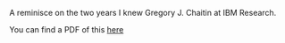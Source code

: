 A reminisce on the two years I knew Gregory J. Chaitin at IBM Research.

You can find a PDF of this [here](http://rocky.github.io/gjchaitin.pdf)
